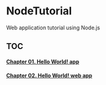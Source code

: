 # NodeTutorial
Web application tutorial using Node.js

## TOC

#### [Chapter 01. Hello World! app](./docs/chapter-01-hello-world-app.md)  
#### [Chapter 02. Hello World! web app](./docs/chapter-02-hello-world-web-app.md)  

